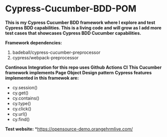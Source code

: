 # Cypress-Cucumber-BDD-POM

**This is my Cypress Cucumber BDD framework where I explore and test Cypress BDD capabilities. This is a living code and will grow as I add more test cases that showcases Cypress BDD Cucumber capabilities.**

**Framework dependencies:**

1. badeball/cypress-cucumber-preprocessor
2. cypress/webpack-preprocessor


 
**Continous Integration for this repo uses Github Actions CI**
**This Cucumber framework implements Page Object Design pattern**
**Cypress features implemented in this framewok are:**
 - cy.session()
 - cy.get()
 - cy.contains()
 - cy.type()
 - cy.click()
 - cy.url()
 - cy.find()
 

**Test website:**
*https://opensource-demo.orangehrmlive.com/
